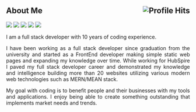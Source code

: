 

<h2>About Me <img align="right" alt="Profile Hits" src="https://komarev.com/ghpvc/?username=topskilldev&style=flat-square"></h2>

![](https://img.shields.io/badge/NodeJS-NodeJS-informational?style=flat&logo=node.js&logoColor=white&color=2bbc8a)
![](https://img.shields.io/badge/ReactJs-ReactJs-informational?style=flat&logo=react&logoColor=white&color=2bbc8a)
![](https://img.shields.io/badge/types/typescript?color=2bbc8a&label=typescript&logo=typescript&logoColor=white)
![](https://img.shields.io/badge/VueJS-VueJS-informational?style=flat&logo=vue.js&logoColor=white&color=2bbc8a)
![](https://img.shields.io/badge/Python-Python-informational?style=flat&logo=python&logoColor=white&color=2bbc8a)

<p align="justify">I am a full stack developer with 10 years of coding experience.</p>

<p align="justify">I have been working as a full stack developer since graduation from the university and started as a FrontEnd developer making simple static web pages and expanding my knowledge over time. While working for HubSpire I paved my full stack developer career and demonstrated my knowledge and intelligence building more than 20 websites utilizing various modern web technologies such as MERN/MEAN stack.</p>

<p align="justify">My goal with coding is to benefit people and their businesses with my tools and applications. I enjoy being able to create something outstanding that implements market needs and trends. </p>
